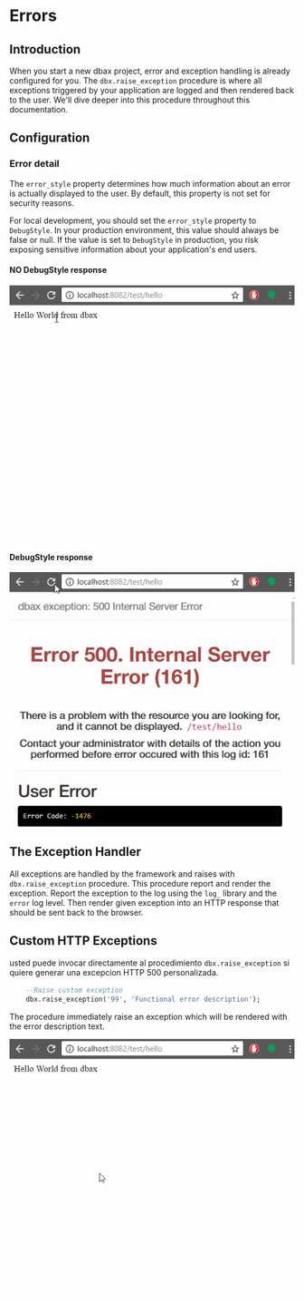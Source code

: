# Errors

## Introduction
When you start a new dbax project, error and exception handling is already configured for you. The `dbx.raise_exception`  procedure is where all exceptions triggered by your application are logged and then rendered back to the user. We'll dive deeper into this procedure throughout this documentation.


## Configuration

### Error detail

The `error_style` property determines how much information about an error is actually displayed to the user. By default, this property is not set for security reasons.

For local development, you should set the `error_style` property to `DebugStyle`. In your production environment, this value should always be false or null. If the value is set to `DebugStyle` in production, you risk exposing sensitive information about your application's end users.

#### NO DebugStyle response 

![NO DebugStyle error response](https://raw.githubusercontent.com/osalvador/dbax-lite/gh-pages/docs/No-DebugStyle-error-response.gif)

#### DebugStyle response 

![DebugStyle error response](https://raw.githubusercontent.com/osalvador/dbax-lite/gh-pages/docs/DebugStyle-error-response.gif)

## The Exception Handler

All exceptions are handled by the framework and raises with `dbx.raise_exception` procedure. This procedure  report and render the exception. Report the exception to the log using the `log_` library and the `error` log level. Then render given exception into an HTTP response that should be sent back to the browser.

## Custom HTTP Exceptions

usted puede invocar directamente al procedimiento `dbx.raise_exception` si quiere generar una excepcion HTTP 500 personalizada. 

```sql
	--Raise custom exception
	dbx.raise_exception('99', 'Functional error description');
```

The procedure immediately raise an exception which will be rendered with the error description text.


![Custom error response](https://raw.githubusercontent.com/osalvador/dbax-lite/gh-pages/docs/Custom-error-response.gif)